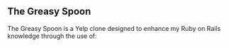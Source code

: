 ## The Greasy Spoon

The Greasy Spoon is a Yelp clone designed to enhance my Ruby on Rails knowledge through the use of:
